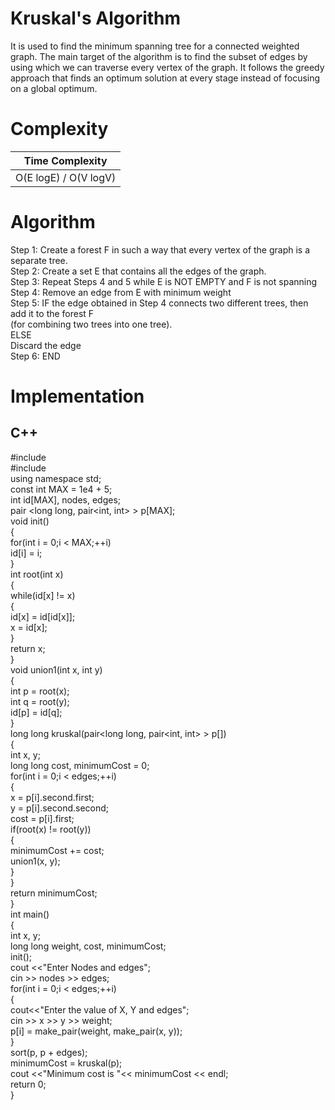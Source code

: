 # Kruskal's Algorithm
It is used to find the minimum spanning tree for a connected weighted graph. The main target of the algorithm is to find the subset of edges by using which we can traverse every vertex of the graph. It follows the greedy approach that finds an optimum solution at every stage instead of focusing on a global optimum.

# Complexity
|     Time Complexity    |  
|------------------------|
| O(E logE)  / O(V logV) |


# Algorithm
Step 1: Create a forest F in such a way that every vertex of the graph is a separate tree.  
Step 2: Create a set E that contains all the edges of the graph.  
Step 3: Repeat Steps 4 and 5 while E is NOT EMPTY and F is not spanning  
Step 4: Remove an edge from E with minimum weight  
Step 5: IF the edge obtained in Step 4 connects two different trees, then add it to the forest F   
(for combining two trees into one tree).  
ELSE  
Discard the edge  
Step 6: END  

# Implementation

## C++

#include <iostream>    
#include <algorithm>    
using namespace std;    
const int MAX = 1e4 + 5;    
int id[MAX], nodes, edges;    
pair <long long, pair<int, int> > p[MAX];    
void init()    
{    
    for(int i = 0;i < MAX;++i)    
        id[i] = i;    
}      
int root(int x)    
{    
    while(id[x] != x)    
    {    
        id[x] = id[id[x]];    
        x = id[x];    
    }    
    return x;    
}      
void union1(int x, int y)    
{    
    int p = root(x);    
    int q = root(y);    
    id[p] = id[q];    
}     
long long kruskal(pair<long long, pair<int, int> > p[])    
{    
    int x, y;    
    long long cost, minimumCost = 0;    
    for(int i = 0;i < edges;++i)    
    {    
        x = p[i].second.first;    
        y = p[i].second.second;    
        cost = p[i].first;    
        if(root(x) != root(y))    
        {    
            minimumCost += cost;    
            union1(x, y);    
        }        
    }    
    return minimumCost;    
}     
int main()    
{    
    int x, y;    
    long long weight, cost, minimumCost;    
    init();    
    cout <<"Enter Nodes and edges";    
    cin >> nodes >> edges;    
    for(int i = 0;i < edges;++i)    
    {    
        cout<<"Enter the value of X, Y and edges";    
    cin >> x >> y >> weight;    
        p[i] = make_pair(weight, make_pair(x, y));    
    }    
    sort(p, p + edges);    
    minimumCost = kruskal(p);    
    cout <<"Minimum cost is "<< minimumCost << endl;    
    return 0;    
}     